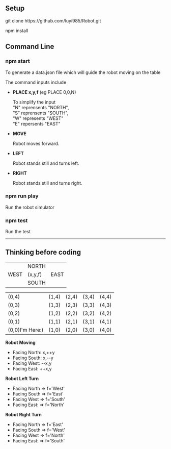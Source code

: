 <h2>Setup</h2>
<p>git clone https://github.com/luyi985/Robot.git</p>
<p>npm install</p>
<h2>Command Line</h2>
<h3>npm start</h3>
<p>To generate a data.json file which will guide the robot moving on the table</p>
<p>The command inputs include</p>
<ul>
  <li>
      <b>PLACE x,y,f</b><span> (eg  PLACE 0,0,N)</span><br/>
      <p>To simplify the input<br/>
      "N" reprensents "NORTH",<br/>
      "S" reprensents "SOUTH",<br/>
      "W" represents "WEST"<br/>
      "E" repersents "EAST"</p>
  </li>
  <li>
    <b>MOVE</b>
    <p>Robot moves forward.</p>
  </li>
  <li>
    <b>LEFT</b>
    <p>Robot stands still and turns left.</p>
  </li>
  <li>
    <b>RIGHT</b>
    <p>Robot stands still and turns right.</p>
  </li>
</ul>
<h3>npm run play</h3>
<p>Run the robot simulator</p>
<h3>npm test</h3>
<p>Run the test</p>
<hr/>

<h2>Thinking before coding</h2>
<table>
  <tr>
    <td></td>
    <td>NORTH</td>
    <td></td>
  </tr>
  <tr>
    <td>WEST</td>
    <td>(x,y,f)</td>
    <td>EAST</td>
  </tr>
  <tr>
    <td></td>
    <td>SOUTH</td>
    <td></td>
  </tr>
</table>
<table>
  <tr>
    <td>(0,4)</td>
    <td>(1,4)</td>
    <td>(2,4)</td>
    <td>(3,4)</td>
    <td>(4,4)</td>
  </tr>
  <tr>
    <td>(0,3)</td>
    <td>(1,3)</td>
    <td>(2,3)</td>
    <td>(3,3)</td>
    <td>(4,3)</td>
  </tr>
  <tr>
    <td>(0,2)</td>
    <td>(1,2)</td>
    <td>(2,2)</td>
    <td>(3,2)</td>
    <td>(4,2)</td>
  </tr>
  <tr>
    <td>(0,1)</td>
    <td>(1,1)</td>
    <td>(2,1)</td>
    <td>(3,1)</td>
    <td>(4,1)</td>
  </tr>
  <tr>
    <td>(0,0)I'm Here:)</td>
    <td>(1,0)</td>
    <td>(2,0)</td>
    <td>(3,0)</td>
    <td>(4,0)</td>
  </tr>
</table>
<b>Robot Moving</b>
<ul>
  <li>
    Facing North: x,++y 
  </li>
  <li>
    Facing South: x,--y 
  </li>
  <li>
    Facing West: --x,y 
  </li>
  <li>
    Facing East: ++x,y 
  </li>
</ul>
<b>Robot Left Turn</b>
<ul>
  <li>
    Facing North  =>  f='West'
  </li>
  <li>
    Facing South  =>  f='East'   
  </li>
  <li>
    Facing West   =>  f='South'
  </li>
  <li>
    Facing East: =>   f='North'
  </li>
</ul>
<b>Robot Right Turn</b>
<ul>
  <li>
    Facing North  =>  f='East'
  </li>
  <li>
    Facing South  =>  f='West'   
  </li>
  <li>
    Facing West   =>  f='North'
  </li>
  <li>
    Facing East: =>   f='South'
  </li>
</ul>

